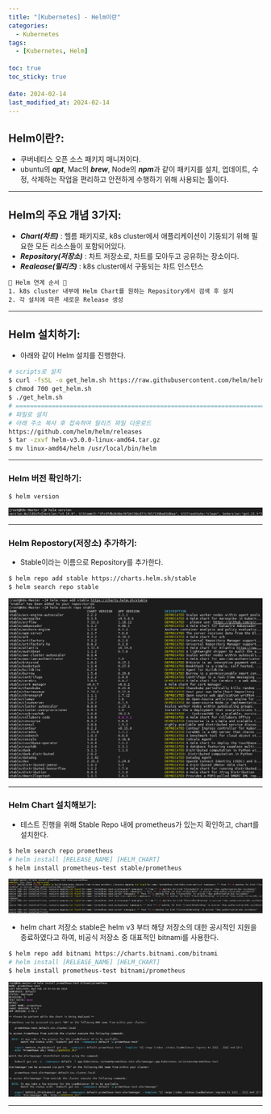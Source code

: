 ```yaml
---
title: "[Kubernetes] - Helm이란"
categories:
  - Kubernetes
tags:
  - [Kubernetes, Helm]

toc: true
toc_sticky: true

date: 2024-02-14
last_modified_at: 2024-02-14
---
```


## Helm이란?:
- 쿠버네티스 오픈 소스 패키지 매니저이다.
- ubuntu의 ***apt***, Mac의 ***brew***, Node의 ***npm***과 같이 패키지를 설치, 업데이트, 수정, 삭제하는 작업을 편리하고 안전하게 수행하기 위해 사용되는 툴이다.

* * *

## Helm의 주요 개념 3가지:
- ***Chart(차트)*** : 헬름 패키지로, k8s cluster에서 애플리케이션이 기동되기 위해 필요한 모든 리소스들이 포함되어있다.
- ***Repository(저장소)*** : 차트 저장소로, 차트를 모아두고 공유하는 장소이다.
- ***Realease(릴리즈)*** : k8s cluster에서 구동되는 차트 인스턴스
```html
🙌 Helm 연계 순서 🙌
1. k8s cluster 내부에 Helm Chart를 원하는 Repository에서 검색 후 설치
2. 각 설치에 따른 새로운 Release 생성
```

* * *

## Helm 설치하기:
- 아래와 같이 Helm 설치를 진행한다.
```bash
# scripts로 설치
$ curl -fsSL -o get_helm.sh https://raw.githubusercontent.com/helm/helm/master/scripts/get-helm-3
$ chmod 700 get_helm.sh
$ ./get_helm.sh
# ===========================================================================================
# 파일로 설치
# 아래 주소 복사 후 접속하여 릴리즈 파일 다운로드
https://github.com/helm/helm/releases
$ tar -zxvf helm-v3.0.0-linux-amd64.tar.gz
$ mv linux-amd64/helm /usr/local/bin/helm
```

* * *

### Helm 버전 확인하기:
```bash
$ helm version
```
[![Helm 버전 확인](/assets/images/kubernetes/Helm%20버전%20확인.png)](/assets/images/kubernetes/Helm%20버전%20확인.png)

* * *

### Helm Repostory(저장소) 추가하기:
- Stable이라는 이름으로 Repository를 추가한다.
```bash
$ helm repo add stable https://charts.helm.sh/stable
$ helm search repo stable
```
[![Helm Repository 목록](/assets/images/kubernetes/Helm%20Repository%20목록.png)](/assets/images/kubernetes/Helm%20Repository%20목록.png)

* * *

### Helm Chart 설치해보기:
- 테스트 진행을 위해 Stable Repo 내에 prometheus가 있는지 확인하고, chart를 설치한다.
```bash
$ helm search repo prometheus
# helm install [RELEASE_NAME] [HELM_CHART]
$ helm install prometheus-test stable/prometheus
```
[![Helm repo stable 에러 발생](/assets/images/kubernetes/Helm%20repo%20stable%20에러%20발생.png)](/assets/images/kubernetes/Helm%20repo%20stable%20에러%20발생.png)

- helm chart 저장소 stable은 helm v3 부터 해당 저장소의 대한 공시적인 지원을 종료하였다고 하여, 비공식 저장소 중 대표적인 bitnami를 사용한다.
```bash
$ helm repo add bitnami https://charts.bitnami.com/bitnami
# helm install [RELEASE_NAME] [HELM_CHART]
$ helm install prometheus-test bitnami/prometheus
```
[![Helm chart 저장소 변경 후 prometheus 설치](/assets/images/kubernetes/Helm%20chart%20저장소%20변경%20후%20prometheus%20설치.png)](/assets/images/kubernetes/Helm%20chart%20저장소%20변경%20후%20prometheus%20설치.png)

* * *